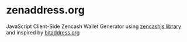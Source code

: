# zenaddress.org
JavaScript Client-Side Zencash Wallet Generator using [zencashjs library](https://github.com/ZencashOfficial/zencashjs) and inspired by [bitaddress.org](https://github.com/pointbiz/bitaddress.org)
